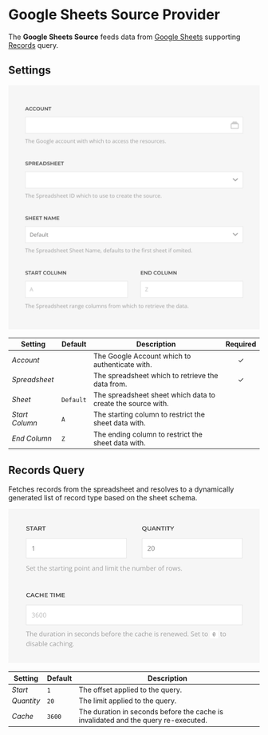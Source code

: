 # Google Sheets Source Provider

<div class="tm-resource-icon">
    <!--@include: ../assets/provider-google-sheets.svg-->
</div>

The **Google Sheets Source** feeds data from [Google Sheets](https://www.google.com/sheets) supporting [Records](#records-query) query.

## Settings

<!--@include: ./_partials/common-provider-settings.md-->

![Google Sheets Instance Configuration](./assets/google-sheets-config.webp)

| Setting        | Default   | Description                                                 | Required |
| -------------- | --------- | ----------------------------------------------------------- | :------: |
| _Account_      |           | The Google Account which to authenticate with.              | &#x2713; |
| _Spreadsheet_  |           | The spreadsheet which to retrieve the data from.            | &#x2713; |
| _Sheet_        | `Default` | The spreadsheet sheet which data to create the source with. |
| _Start Column_ | `A`       | The starting column to restrict the sheet data with.        |
| _End Column_   | `Z`       | The ending column to restrict the sheet data with.          |

## Records Query

Fetches records from the spreadsheet and resolves to a dynamically generated list of record type based on the sheet schema.

![Google Sheets Records Query](./assets/google-sheets-query-records.webp)

| Setting    | Default | Description                                                                        |
| ---------- | ------- | ---------------------------------------------------------------------------------- |
| _Start_    | `1`     | The offset applied to the query.                                                   |
| _Quantity_ | `20`    | The limit applied to the query.                                                    |
| _Cache_    | `3600`  | The duration in seconds before the cache is invalidated and the query re-executed. |
